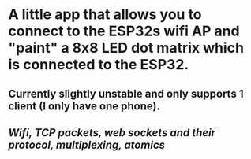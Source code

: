 # A little app that allows you to connect to the ESP32s wifi AP and "paint" a 8x8 LED dot matrix which is connected to the ESP32.
## Currently slightly unstable and only supports 1 client (I only have one phone).
## *Wifi, TCP packets, web sockets and their protocol, multiplexing, atomics*
